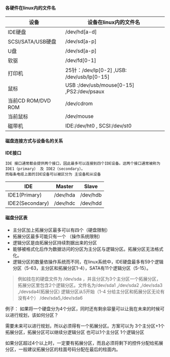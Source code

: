 


#### 各硬件在linux内的文件名

|设备 | 设备在linux内的文件名 |
|------|-----------|
|IDE硬盘 | /dev/hd[a-d] |
SCSI/SATA/USB硬盘 | /dev/sd[a-p] 
U盘  | /dev/sd[a-p]
软驱 | /dev/fd[0-1]
打印机 | 25针：/dev/lp[0-2] ,USB: /dev/usb/lp[0-15]
鼠标 | USB :/dev/usb/mouse[0-15] ,PS2:/dev/psaux
当前CD ROM/DVD ROM | /dev/cdrom
当前鼠标 | /dev/mouse 
磁带机 | IDE:/dev/ht0 , SCSI:/dev/st0



#### 磁盘连接方式与设备名的关系

**IDE接口**

    IDE 接口通常都会提供两个接口，因此最多可以连接到四个IDE设备。这两个接口通常被称为IDE1（primary） 及 IDE2（secondary）。
    而每条电缆上面的IDE设备可以被区分为 主设备和从设备

| IDE | Master | Slave|
------|--------|-------|
IDE1(Primary) | /dev/hda | /dev/hdb 
IDE2(Secondary) | /dev/hdc | /dev/hdd


#### 磁盘分区表

- 主分区加上拓展分区最多可以有四个（硬盘限制）
- 拓展分区最多可能只有一个 （操作系统限制）
- 逻辑分区是由拓展分区持续割据出来的分区
- 能够被格式化后作为数据访问的分区为主分区与逻辑分区。拓展分区无法格式化。
- 逻辑分区的数量依操作系统而不同，在linux系统中，IDE硬盘最多有59个逻辑分区（5-63，主分区和拓展分区1-4），SATA有11个逻辑分区（5-15）。
> 例如挂在的硬盘文件为 /dev/sda ，并且分区为3个主分区一个拓展分区，拓展分区里包含2个逻辑分区。文件名为/dev/sda1 ,/dev/sda2 ,/dev/sda3 ,/devsda4(拓展分区)
逻辑分区从5开始（1-4 分给主分区和拓展分区无论有没有4个） /dev/sda5,/dev/sda6


例子：
    如果将一个硬盘分为4个分区，同时还有剩余容量可以让我在未来的时候可以进行规划，该如何分区？
    
需要未来可以进行规划，所以必须得有一个拓展分区。方案可以为 3个主分区+1个拓展分区，拓展分区可以继续分逻辑分区
也可以1个主分区 1个逻辑分区
     
如果分区超过4个以上时，一定要有拓展分区，而且必须将剩下的控件分配给拓展分区，一般建议拓展分区的柱面号码分配在最后的柱面内。

    
